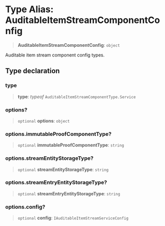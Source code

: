 # Type Alias: AuditableItemStreamComponentConfig

> **AuditableItemStreamComponentConfig**: `object`

Auditable item stream component config types.

## Type declaration

### type

> **type**: *typeof* `AuditableItemStreamComponentType.Service`

### options?

> `optional` **options**: `object`

### options.immutableProofComponentType?

> `optional` **immutableProofComponentType**: `string`

### options.streamEntityStorageType?

> `optional` **streamEntityStorageType**: `string`

### options.streamEntryEntityStorageType?

> `optional` **streamEntryEntityStorageType**: `string`

### options.config?

> `optional` **config**: `IAuditableItemStreamServiceConfig`
